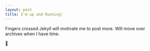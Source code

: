 ```yaml
---
layout: post
title: I'm up and Running!
---
```


Fingers crossed Jekyll will motivate me to post more. Will move over archives when I have time.

:trident: